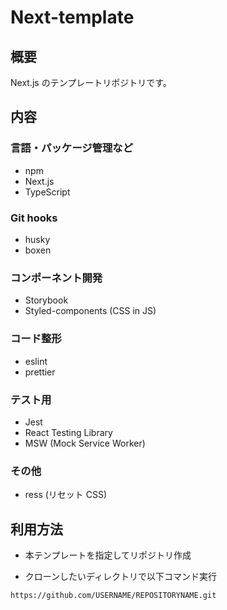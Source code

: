 # Next-template

## 概要

Next.js のテンプレートリポジトリです。

## 内容

### 言語・パッケージ管理など

- npm
- Next.js
- TypeScript

### Git hooks
- husky
- boxen

### コンポーネント開発

- Storybook
- Styled-components (CSS in JS)

### コード整形
- eslint
- prettier

### テスト用

- Jest
- React Testing Library
- MSW (Mock Service Worker)

### その他

- ress (リセット CSS)


## 利用方法

- 本テンプレートを指定してリポジトリ作成

- クローンしたいディレクトリで以下コマンド実行
```
https://github.com/USERNAME/REPOSITORYNAME.git
```
